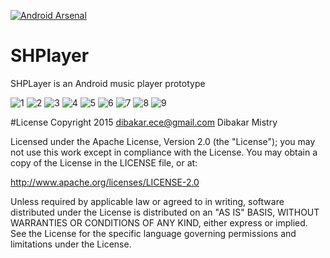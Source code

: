 [![Android Arsenal](https://img.shields.io/badge/Android%20Arsenal-SHPlayer-brightgreen.svg?style=flat)](http://android-arsenal.com/details/3/3407)
# SHPlayer
SHPLayer is an Android music player prototype

![1](https://cloud.githubusercontent.com/assets/10453203/14409496/88646b84-ff32-11e5-8923-c8093e9bfb81.png) ![2](https://cloud.githubusercontent.com/assets/10453203/14409497/8bdefa36-ff32-11e5-8f88-b408eaf420c5.png) ![3](https://cloud.githubusercontent.com/assets/10453203/14409498/8c130d1c-ff32-11e5-92de-60eb154d6a9e.png) ![4](https://cloud.githubusercontent.com/assets/10453203/14409499/8c412ec2-ff32-11e5-892e-2ef6e26f88ef.png) ![5](https://cloud.githubusercontent.com/assets/10453203/14409500/8c45d120-ff32-11e5-903d-ed27e4d4b50c.png) ![6](https://cloud.githubusercontent.com/assets/10453203/14409501/8c4f6762-ff32-11e5-938d-048dc5164073.png) ![7](https://cloud.githubusercontent.com/assets/10453203/14409502/8c54caf4-ff32-11e5-83bf-88bb1d56465f.png) ![8](https://cloud.githubusercontent.com/assets/10453203/14409503/8d0ed818-ff32-11e5-97e5-b9ccd7919e18.png) ![9](https://cloud.githubusercontent.com/assets/10453203/14409504/8d98e09e-ff32-11e5-9994-2f604f2db5f3.png)

#License
Copyright 2015 dibakar.ece@gmail.com Dibakar Mistry

Licensed under the Apache License, Version 2.0 (the "License"); you may not use this work except in compliance with the License. You may obtain a copy of the License in the LICENSE file, or at:

http://www.apache.org/licenses/LICENSE-2.0

Unless required by applicable law or agreed to in writing, software distributed under the License is distributed on an "AS IS" BASIS, WITHOUT WARRANTIES OR CONDITIONS OF ANY KIND, either express or implied. See the License for the specific language governing permissions and limitations under the License.
